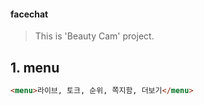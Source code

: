 #### facechat 

> This is 'Beauty Cam' project.

## 1. menu
```html
<menu>라이브, 토크, 순위, 쪽지함, 더보기</menu>
```